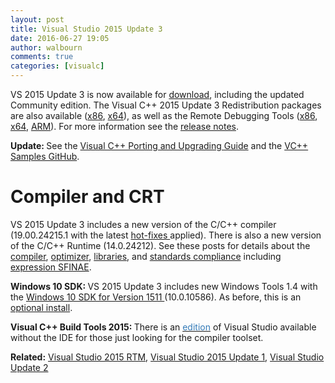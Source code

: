 ```yaml
---
layout: post
title: Visual Studio 2015 Update 3
date: 2016-06-27 19:05
author: walbourn
comments: true
categories: [visualc]
---
```

VS 2015 Update 3 is now available for <a href="http://go.microsoft.com/fwlink/?LinkId=691129">download</a>, including the updated Community edition. The Visual C++ 2015 Update 3 Redistribution packages are also available (<a href="https://go.microsoft.com/fwlink/?LinkId=615459">x86</a>, <a href="https://go.microsoft.com/fwlink/?LinkId=615460">x64</a>), as well as the Remote Debugging Tools (<a href="https://go.microsoft.com/fwlink/?LinkId=615469">x86</a>, <a href="https://go.microsoft.com/fwlink/?LinkId=615470">x64</a>, <a href="https://go.microsoft.com/fwlink/?LinkId=717854">ARM</a>). For more information see the <a href="https://devblogs.microsoft.com/visualstudio/visual-studio-2015-update-3-and-net-core-1-0-available-now/">release notes</a>.
<!--more-->

<strong>Update: </strong>See the <a href="https://docs.microsoft.com/en-us/cpp/porting/visual-cpp-porting-and-upgrading-guide?view=vs-2015">Visual C++ Porting and Upgrading Guide</a> and the <a href="https://github.com/Microsoft/VCSamples">VC++ Samples GitHub</a>.

<h1>Compiler and CRT</h1>

VS 2015 Update 3 includes a new version of the C/C++ compiler (19.00.24215.1 with the latest <a href="https://docs.microsoft.com/en-us/previous-versions/mt752379(v=vs.140)">hot-fixes </a>applied). There is also a new version of the C/C++ Runtime (14.0.24212). See these posts for details about the <a href="https://devblogs.microsoft.com/cppblog/compiler-improvements-in-vs-2015-update-3-rc/">compiler</a>, <a href="https://devblogs.microsoft.com/cppblog/new-code-optimizer/">optimizer</a>, <a href="https://devblogs.microsoft.com/cppblog/stl-fixes-in-vs-2015-update-3/">libraries</a>, and <a href="https://devblogs.microsoft.com/cppblog/standards-version-switches-in-the-compiler/">standards compliance</a> including <a href="https://devblogs.microsoft.com/cppblog/expression-sfinae-improvements-in-vs-2015-update-3/">expression SFINAE</a>.

<strong>Windows 10 SDK: </strong>VS 2015 Update 3 includes new Windows Tools 1.4 with the <a href="https://walbourn.github.io/windows-10-sdk-november-2015/">Windows 10 SDK for Version 1511 </a>(10.0.10586). As before, this is an <a href="https://devblogs.microsoft.com/cppblog/developing-for-windows-10-with-visual-c-2015/">optional install</a>.

<strong>Visual C++ Build Tools 2015: </strong>There is an <a href="http://go.microsoft.com/fwlink/?LinkId=691126"><span style="color: #337ab7">edition</span></a> of Visual Studio available without the IDE for those just looking for the compiler toolset.

<strong>Related:</strong> <a href="https://walbourn.github.io/visual-studio-2015-rtm/">Visual Studio 2015 RTM</a>, <a href="https://walbourn.github.io/visual-studio-2015-update-1/">Visual Studio 2015 Update 1</a>, <a href="https://walbourn.github.io/visual-studio-2015-update-2/">Visual Studio Update 2</a>
